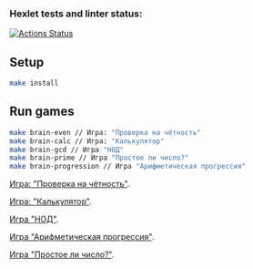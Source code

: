 ### Hexlet tests and linter status:
[![Actions Status](https://github.com/Mikhail-o0/frontend-project-44/actions/workflows/hexlet-check.yml/badge.svg)](https://github.com/Mikhail-o0/frontend-project-44/actions)

## Setup

```bash
make install
```

## Run games

```bash
make brain-even // Игра: "Проверка на чётность"
make brain-calc // Игра: "Калькулятор"
make brain-gcd // Игра "НОД"
make brain-prime // Игра "Простое ли число?"
make brain-progression // Игра "Арифметическая прогрессия"
```

[Игра: "Проверка на чётность"](https://asciinema.org/connect/b90c4bdd-7014-44db-99d0-b3586ecf0e8d).

[Игра: "Калькулятор"](https://asciinema.org/a/qgcX2HSypPvqu05nN2IVENUgV).

[Игра "НОД"](https://asciinema.org/a/5cmkUKFbVcP5H7pdJYVUemfmC).

[Игра "Арифметическая прогрессия"](https://asciinema.org/a/N1hgvh5ajLGJTwxfN8a91Hr3L).

[Игра "Простое ли число?"](https://asciinema.org/a/gn15WPt2gSxkK61CwKs7q3TMm).
